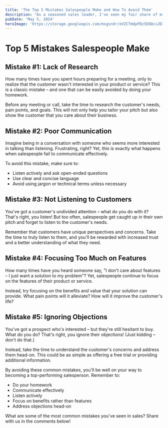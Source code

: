 ```yaml
---
title: 'The Top 5 Mistakes Salespeople Make and How To Avoid Them'
description: "As a seasoned sales leader, I've seen my fair share of mistakes made by well-intentioned salespeople. But what are the most common mistakes – and how can you avoid them?"
pubDate: 'May 5, 2024'
heroImage: 'https://storage.googleapis.com/msgsndr/eVZCTmUpFBz5E8QcsJDI/media/667aff9019bb7a1507508fe0.png'
---
```


# Top 5 Mistakes Salespeople Make

## Mistake #1: Lack of Research

How many times have you spent hours preparing for a meeting, only to realize that the customer wasn't interested in your product or service? This is a classic mistake – and one that can be easily avoided by doing your homework.

Before any meeting or call, take the time to research the customer's needs, pain points, and goals. This will not only help you tailor your pitch but also show the customer that you care about their business.

## Mistake #2: Poor Communication

Imagine being in a conversation with someone who seems more interested in talking than listening. Frustrating, right? Yet, this is exactly what happens when salespeople fail to communicate effectively.

To avoid this mistake, make sure to:

- Listen actively and ask open-ended questions
- Use clear and concise language
- Avoid using jargon or technical terms unless necessary

## Mistake #3: Not Listening to Customers

You've got a customer's undivided attention – what do you do with it? That's right, you listen! But too often, salespeople get caught up in their own pitch and forget to listen to the customer's needs.

Remember that customers have unique perspectives and concerns. Take the time to truly listen to them, and you'll be rewarded with increased trust and a better understanding of what they need.

## Mistake #4: Focusing Too Much on Features

How many times have you heard someone say, "I don't care about features – I just want a solution to my problem"? Yet, salespeople continue to focus on the features of their product or service.

Instead, try focusing on the benefits and value that your solution can provide. What pain points will it alleviate? How will it improve the customer's life?

## Mistake #5: Ignoring Objections

You've got a prospect who's interested – but they're still hesitant to buy. What do you do? That's right, you ignore their objections! (Just kidding – don't do that.)

Instead, take the time to understand the customer's concerns and address them head-on. This could be as simple as offering a free trial or providing additional information.

By avoiding these common mistakes, you'll be well on your way to becoming a top-performing salesperson. Remember to:

- Do your homework
- Communicate effectively
- Listen actively
- Focus on benefits rather than features
- Address objections head-on

What are some of the most common mistakes you've seen in sales? Share with us in the comments below!
